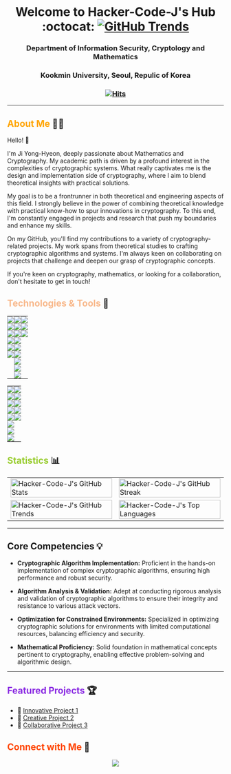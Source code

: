 <div align="center">

<h1 align="center"> Welcome to Hacker-Code-J's Hub :octocat: 
   <a href="https://www.githubwrapped.io/Hacker-Code-J">
    <img src="https://img.shields.io/badge/GitHub%20Trends-2024-9cf?style=for-the-badge&logo=github" alt="GitHub Trends">
  </a>
</h1>
<h3 align="center"> Department of Information Security, Cryptology and Mathematics</h3>
<h3 align="center"> Kookmin University, Seoul, Repulic of Korea </h3>
<h3 align="center">

[![Hits](https://hits.seeyoufarm.com/api/count/incr/badge.svg?url=https%3A%2F%2Fgithub.com%2FHacker-Code-J&count_bg=%2320D7B2&title_bg=%23A163EF&icon=nintendogamecube.svg&icon_color=%23E7E7E7&title=Hacker-Code-J&edge_flat=false)](https://hits.seeyoufarm.com)

  
<!-- <p align="center"> -->
<!--  <a href="https://www.linkedin.com/in/yong-hyeon-ji"><img src="https://img.shields.io/badge/-LinkedIn-blue?style=flat&logo=Linkedin&logoColor=white"></a> -->
<!--  <a href="mailto:hacker3740@gmail.com"><img src="https://img.shields.io/badge/-Email-D14836?style=flat&logo=Gmail&logoColor=white"></a> -->
<!-- </p> -->

</div>

---

## <span style="color:#ffa500;">About Me</span> :man_technologist:

Hello! 👋

I'm Ji Yong-Hyeon, deeply passionate about Mathematics and Cryptography. My academic path is driven by a profound interest in the complexities of cryptographic systems. What really captivates me is the design and implementation side of cryptography, where I aim to blend theoretical insights with practical solutions.

My goal is to be a frontrunner in both theoretical and engineering aspects of this field. I strongly believe in the power of combining theoretical knowledge with practical know-how to spur innovations in cryptography. To this end, I'm constantly engaged in projects and research that push my boundaries and enhance my skills.

On my GitHub, you'll find my contributions to a variety of cryptography-related projects. My work spans from theoretical studies to crafting cryptographic algorithms and systems. I'm always keen on collaborating on projects that challenge and deepen our grasp of cryptographic concepts.

If you're keen on cryptography, mathematics, or looking for a collaboration, don't hesitate to get in touch!

## <span style="color:#f8b88b;">Technologies & Tools</span> :wrench:

<!-- ![](https://img.shields.io/badge/Code-JavaScript-yellow) -->
<!-- ![](https://img.shields.io/badge/Tools-Docker-blue) -->
<!-- Add more badges from https://shields.io/ -->

<div align="center">

<table width="100%" style="border-collapse: collapse;">
  <tr>
    <!-- First Column -->
    <td valign="top" style="padding: 0;">
        <img src="https://img.shields.io/badge/Language-C-A8B9CC?style=flat&logo=C&logoColor=black"><br>
       <img src="https://img.shields.io/badge/Language-Rust-DEA584?style=flat&logo=Rust&logoColor=white"><br>
        <img src="https://img.shields.io/badge/Language-Python-3776AB?style=flat&logo=Python&logoColor=white"><br>
        <img src="https://img.shields.io/badge/Language-SageMath-800442?style=flat&logo=Python&logoColor=white"><br>
        <img src="https://img.shields.io/badge/Language-LaTeX-008080?style=flat&logo=LaTeX&logoColor=white"><br>
        <img src="https://img.shields.io/badge/Language-Haskell-5D4F85?style=flat&logo=Haskell&logoColor=white"><br>
        <!-- Add more badges or content here -->
    </td>
    <!-- Second Column -->
    <td valign="top" style="padding: 0;">
      <img src="https://img.shields.io/badge/Tool-Linux-000000?style=flat&logo=linux&logoColor=white"><br>
      <img src="https://img.shields.io/badge/Tool-NeoVim-57A143?style=flat&logo=neovim&logoColor=white"><br>
      <img src="https://img.shields.io/badge/Tool-Git-F05032?style=flat&logo=git&logoColor=white"><br>
      <img src="https://img.shields.io/badge/Tool-GitHub-181717?style=flat&logo=github&logoColor=white"><br>
      <img src="https://img.shields.io/badge/Tool-Visual%20Studio%20Code-007ACC?style=flat&logo=visual-studio-code&logoColor=white"><br>
      <img src="https://img.shields.io/badge/Tool-TeXStudio-3D6117?style=flat"><br>
      <img src="https://img.shields.io/badge/Tool-ChatGPT--4-AB68FF?style=flat"><br>
      <img src="https://img.shields.io/badge/Tool-AutoGPT-FF4500?style=flat"><br>
      <img src="https://img.shields.io/badge/Tool-Ollama-FF69B4?style=flat"><br>
      <!-- <img src="https://img.shields.io/badge/Tool-AutoGPT-EE69A4?style=flat"><br> -->
      <!-- Add more badges or content here -->
    </td>
    <!-- Third Column -->
    <td valign="top" style="padding: 0;">
      <img src="https://img.shields.io/badge/Productivity-Obsidian-483699?style=flat&logo=obsidian&logoColor=white"><br>
      <img src="https://img.shields.io/badge/Productivity-Notion-000000?style=flat&logo=notion&logoColor=white"><br>
      <img src="https://img.shields.io/badge/Productivity-Discord-5865F2?style=flat&logo=discord&logoColor=white"><br>
      <!-- Add more badges or content here -->
    </td>
  </tr>
</table>

<table width="100%" style="border-collapse: collapse;">
    <!-- Fourth Column -->
    <td valign="top" style="padding: 0;">
      <img src="https://img.shields.io/badge/Mathematics-Set%20Theory-4e79a7?style=flat"><br>
      <img src="https://img.shields.io/badge/Mathematics-Number%20Theory-9467bd?style=flat"><br>
      <img src="https://img.shields.io/badge/Mathematics-Abstract%20Algebra-1f77b4?style=flat"><br>
      <img src="https://img.shields.io/badge/Mathematics-Calculus-2ca02c?style=flat"><br>
      <img src="https://img.shields.io/badge/Mathematics-Linear%20Algebra-FFA07A?style=flat"><br>
      <img src="https://img.shields.io/badge/Mathematics-Probability%20Theory-17becf?style=flat"><br>
      <img src="https://img.shields.io/badge/Mathematics-Statistics-167f7f?style=flat"><br>
      <img src="https://img.shields.io/badge/Mathematics-Analysis-167f7f?style=flat"><br>
      <!-- Add more badges or content here -->
    </td>
    <!-- Fiveth Column -->
    <td valign="top" style="padding: 0;">
      <img src="https://img.shields.io/badge/Cryptography-Symmetric%20Key%20Cryptography-5050f3?style=flat"><br>
      <img src="https://img.shields.io/badge/Cryptography-Public%20Key%20Cryptography-0077CC?style=flat"><br>
      <img src="https://img.shields.io/badge/Cryptography-Cryptanalysis-CC0000?style=flat"><br>
      <img src="https://img.shields.io/badge/Cryptography-Hash%20Functions-00008B?style=flat"><br>
      <img src="https://img.shields.io/badge/Cryptography-Discrete%20Logarithm-800080?style=flat"><br>
      <!-- Add more badges or content here -->
    </td>
  </tr>
</table>

</div>

## <span style="color:#9acd32;">Statistics</span> :bar_chart:

<p align="center">
  <table width="100%" style="table-layout: fixed;">
    <!-- New row for the first and second images side by side -->
    <tr>
      <!-- First image on the left -->
      <td width="50%">
        <img src="https://github-readme-stats.vercel.app/api?username=Hacker-Code-J&show_icons=true&theme=tokyo" alt="Hacker-Code-J's GitHub Stats" width="100%" style="max-height: 300px; display: block; object-fit: contain;" />
      </td>
      <!-- Second image on the right -->
      <td width="50%">
        <img src="https://github-readme-streak-stats.herokuapp.com/?user=Hacker-Code-J&theme=tokyo" alt="Hacker-Code-J's GitHub Streak" width="100%" style="max-height: 300px; display: block; object-fit: contain;" />
      </td>
    </tr>
    <!-- New row for the GitHub Trends image on the left and empty space on the right -->
    <tr>
      <!-- GitHub Trends image on the left -->
      <td width="50%">
        <img src="https://api.githubtrends.io/user/svg/Hacker-Code-J/repos?time_range=three_months&group=other&loc_metric=changed&theme=classic" alt="Hacker-Code-J's GitHub Trends" width="100%" style="display: block; object-fit: contain;" />
      </td>
      <!-- Empty cell on the right -->
      <td width="50%">
        <img src="https://github-readme-stats.vercel.app/api/top-langs/?username=Hacker-Code-J&langs_count=5&theme=tokyo" alt="Hacker-Code-J's Top Languages" width="100%" style="display: block; object-fit: contain;" />         
      </td>
    </tr>
  </table>
</p>

---

## Core Competencies 💡
- **Cryptographic Algorithm Implementation:** Proficient in the hands-on implementation of complex cryptographic algorithms, ensuring high performance and robust security.
  
- **Algorithm Analysis & Validation:** Adept at conducting rigorous analysis and validation of cryptographic algorithms to ensure their integrity and resistance to various attack vectors.

- **Optimization for Constrained Environments:** Specialized in optimizing cryptographic solutions for environments with limited computational resources, balancing efficiency and security.

- **Mathematical Proficiency:** Solid foundation in mathematical concepts pertinent to cryptography, enabling effective problem-solving and algorithmic design.

---

</div>

## <span style="color:#8a2be2;">Featured Projects</span> :trophy:

<!-- Showcase your best repositories here -->
- 🔭 [Innovative Project 1](https://github.com/Hacker-Code-J/project-1)
- 🌱 [Creative Project 2](https://github.com/Hacker-Code-J/project-2)
- 👯 [Collaborative Project 3](https://github.com/Hacker-Code-J/project-3)

</div>

## <span style="color:#ff4500;">Connect with Me</span> :handshake:

<!-- Social icons section -->
<p align="center">
  <!-- <a href="https://linkedin.com/in/Hacker-Code-J"><img src="https://img.icons8.com/fluent/48/000000/linkedin.png"/></a> -->
  <!-- <a href="https://twitter.com/Hacker-Code-J"><img src="https://img.icons8.com/fluent/48/000000/twitter.png"/></a> -->
  <a href="mailto:hacker3740@gmail.com"><img src="https://img.icons8.com/fluent/48/000000/gmail.png"/></a>
</p>


